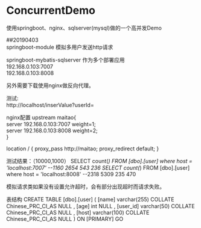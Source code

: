 # ConcurrentDemo
使用springboot、nginx、sqlserver(mysql)做的一个高并发Demo

##20190403</br>
springboot-module 模拟多用户发送http请求</br>

springboot-mybatis-sqlserver 作为多个部署应用</br>
192.168.0.103:7007</br>
192.168.0.103:8008</br>

另外需要下载使用nginx做反向代理。</br>

测试:</br>
http://localhost/inserValue?userId=</br>

nginx配置
upstream maitao{</br>
		server 192.168.0.103:7007 weight=1;</br>
		server 192.168.0.103:8008 weight=2;</br>
	}</br>
  
location / {
    proxy_pass http://maitao; 
    proxy_redirect default; 
  }
  
测试结果：（10000,1000）
SELECT count(*) FROM [dbo].[user] where host = 'localhost:7007' --1160 2654 543 236
SELECT count(*) FROM [dbo].[user] where host = 'localhost:8008' --2318 5309 235 470

模拟请求类如果没有设置允许超时，会有部分出现超时而请求失败。

表结构
CREATE TABLE [dbo].[user] (
[name] varchar(255) COLLATE Chinese_PRC_CI_AS NULL ,
[age] int NULL ,
[user_id] varchar(50) COLLATE Chinese_PRC_CI_AS NULL ,
[host] varchar(100) COLLATE Chinese_PRC_CI_AS NULL 
)
ON [PRIMARY]
GO
